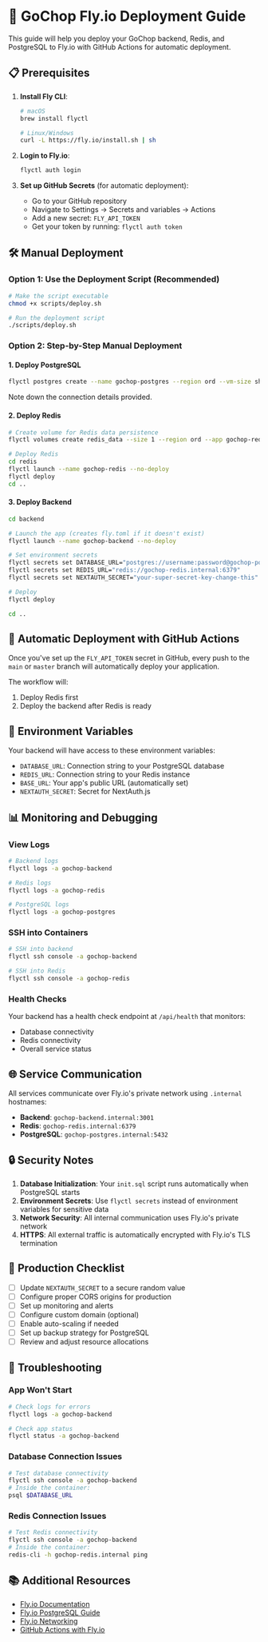 # 🚀 GoChop Fly.io Deployment Guide

This guide will help you deploy your GoChop backend, Redis, and PostgreSQL to Fly.io with GitHub Actions for automatic deployment.

## 📋 Prerequisites

1. **Install Fly CLI**:

   ```bash
   # macOS
   brew install flyctl

   # Linux/Windows
   curl -L https://fly.io/install.sh | sh
   ```

2. **Login to Fly.io**:

   ```bash
   flyctl auth login
   ```

3. **Set up GitHub Secrets** (for automatic deployment):
   - Go to your GitHub repository
   - Navigate to Settings → Secrets and variables → Actions
   - Add a new secret: `FLY_API_TOKEN`
   - Get your token by running: `flyctl auth token`

## 🛠️ Manual Deployment

### Option 1: Use the Deployment Script (Recommended)

```bash
# Make the script executable
chmod +x scripts/deploy.sh

# Run the deployment script
./scripts/deploy.sh
```

### Option 2: Step-by-Step Manual Deployment

#### 1. Deploy PostgreSQL

```bash
flyctl postgres create --name gochop-postgres --region ord --vm-size shared-cpu-1x --volume-size 10
```

Note down the connection details provided.

#### 2. Deploy Redis

```bash
# Create volume for Redis data persistence
flyctl volumes create redis_data --size 1 --region ord --app gochop-redis

# Deploy Redis
cd redis
flyctl launch --name gochop-redis --no-deploy
flyctl deploy
cd ..
```

#### 3. Deploy Backend

```bash
cd backend

# Launch the app (creates fly.toml if it doesn't exist)
flyctl launch --name gochop-backend --no-deploy

# Set environment secrets
flyctl secrets set DATABASE_URL="postgres://username:password@gochop-postgres.internal:5432/dbname"
flyctl secrets set REDIS_URL="redis://gochop-redis.internal:6379"
flyctl secrets set NEXTAUTH_SECRET="your-super-secret-key-change-this"

# Deploy
flyctl deploy

cd ..
```

## 🔄 Automatic Deployment with GitHub Actions

Once you've set up the `FLY_API_TOKEN` secret in GitHub, every push to the `main` or `master` branch will automatically deploy your application.

The workflow will:

1. Deploy Redis first
2. Deploy the backend after Redis is ready

## 🔧 Environment Variables

Your backend will have access to these environment variables:

- `DATABASE_URL`: Connection string to your PostgreSQL database
- `REDIS_URL`: Connection string to your Redis instance
- `BASE_URL`: Your app's public URL (automatically set)
- `NEXTAUTH_SECRET`: Secret for NextAuth.js

## 📊 Monitoring and Debugging

### View Logs

```bash
# Backend logs
flyctl logs -a gochop-backend

# Redis logs
flyctl logs -a gochop-redis

# PostgreSQL logs
flyctl logs -a gochop-postgres
```

### SSH into Containers

```bash
# SSH into backend
flyctl ssh console -a gochop-backend

# SSH into Redis
flyctl ssh console -a gochop-redis
```

### Health Checks

Your backend has a health check endpoint at `/api/health` that monitors:

- Database connectivity
- Redis connectivity
- Overall service status

## 🌐 Service Communication

All services communicate over Fly.io's private network using `.internal` hostnames:

- **Backend**: `gochop-backend.internal:3001`
- **Redis**: `gochop-redis.internal:6379`
- **PostgreSQL**: `gochop-postgres.internal:5432`

## 🔒 Security Notes

1. **Database Initialization**: Your `init.sql` script runs automatically when PostgreSQL starts
2. **Environment Secrets**: Use `flyctl secrets` instead of environment variables for sensitive data
3. **Network Security**: All internal communication uses Fly.io's private network
4. **HTTPS**: All external traffic is automatically encrypted with Fly.io's TLS termination

## 🎯 Production Checklist

- [ ] Update `NEXTAUTH_SECRET` to a secure random value
- [ ] Configure proper CORS origins for production
- [ ] Set up monitoring and alerts
- [ ] Configure custom domain (optional)
- [ ] Enable auto-scaling if needed
- [ ] Set up backup strategy for PostgreSQL
- [ ] Review and adjust resource allocations

## 🐛 Troubleshooting

### App Won't Start

```bash
# Check logs for errors
flyctl logs -a gochop-backend

# Check app status
flyctl status -a gochop-backend
```

### Database Connection Issues

```bash
# Test database connectivity
flyctl ssh console -a gochop-backend
# Inside the container:
psql $DATABASE_URL
```

### Redis Connection Issues

```bash
# Test Redis connectivity
flyctl ssh console -a gochop-backend
# Inside the container:
redis-cli -h gochop-redis.internal ping
```

## 📚 Additional Resources

- [Fly.io Documentation](https://fly.io/docs/)
- [Fly.io PostgreSQL Guide](https://fly.io/docs/postgres/)
- [Fly.io Networking](https://fly.io/docs/networking/)
- [GitHub Actions with Fly.io](https://fly.io/docs/app-guides/continuous-deployment-with-github-actions/)
